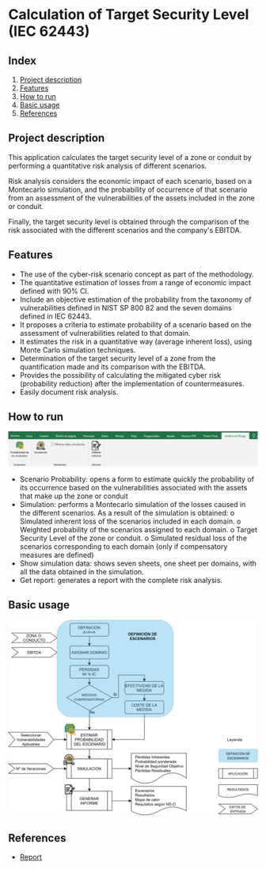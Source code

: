 # Calculation of Target Security Level (IEC 62443)

## Index

1. [Project description](https://github.com/MCYP-UniversidadReyJuanCarlos/19-20_frripe#project-description)
2. [Features](https://github.com/MCYP-UniversidadReyJuanCarlos/19-20_frripe#features)
3. [How to run](https://github.com/MCYP-UniversidadReyJuanCarlos/19-20_frripe#how-to-run)
4. [Basic usage](https://github.com/MCYP-UniversidadReyJuanCarlos/19-20_frripe#basic-usage)
5. [References](https://github.com/MCYP-UniversidadReyJuanCarlos/19-20_frripe#references)



## Project description

This application calculates the target security level of a zone or conduit by performing a quantitative risk analysis of different scenarios.

Risk analysis considers the economic impact of each scenario, based on a Montecarlo simulation, and the probability of occurrence of that scenario from an assessment of the vulnerabilities of the assets included in the zone or conduit. 

Finally, the target security level is obtained through the comparison of the risk associated with the different scenarios and the company's EBITDA. 



## Features
- The use of the cyber-risk scenario concept as part of the methodology.
- The quantitative estimation of losses from a range of economic impact defined with 90% CI.
- Include an objective estimation of the probability from the taxonomy of vulnerabilities defined in NIST SP 800 82 and the seven domains defined in IEC 62443.
- It proposes a criteria to estimate probability of a scenario based on the assessment of vulnerabilities related to that domain.
- It estimates the risk in a quantitative way (average inherent loss), using Monte Carlo simulation techniques. 
- Determination of the target security level of a zone from the quantification made and its comparison with the EBITDA.
- Provides the possibility of calculating the mitigated cyber risk (probability reduction) after the implementation of countermeasures. 
- Easily document risk analysis.



## How to run 

![ribbon](./resources/ribbon.png)

- Scenario Probability: opens a form to estimate quickly the probability of its occurrence based on the vulnerabilities associated with the assets that make up the zone or conduit
- Simulation: performs a Montecarlo simulation of the losses caused in the different scenarios. As a result of the simulation is obtained:
        o Simulated inherent loss of the scenarios included in each domain.
        o Weighted probability of the scenarios assigned to each domain.
        o Target Security Level of the zone or conduit.
        o Simulated residual loss of the scenarios corresponding to each domain (only if compensatory measures are defined)
- Show simulation data: shows seven sheets, one sheet per domains, with all the data obtained in the simulation.
- Get report: generates a report with the complete risk analysis.



## Basic usage

![diagram](./resources/diagram.png)



## References

- [Report](https://github.com/MCYP-UniversidadReyJuanCarlos/19-20_frripe/blob/master/TFM_memoria.pdf)